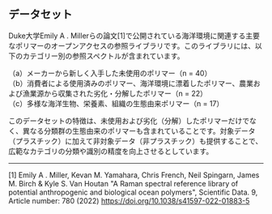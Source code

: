 ## データセット
Duke大学Emily A . Millerらの論文[1]で公開されている海洋環境に関連する主要なポリマーのオープンアクセスの参照ライブラリです。このライブラリには、以下のカテゴリー別の参照スペクトルが含まれています。

（a）メーカーから新しく入手した未使用のポリマー（n = 40）  
（b）消費者による使用済みのポリマー、海洋環境に漂着したポリマー、農業および漁業源から収集された劣化・分解したポリマー（n = 22）  
（c）多様な海洋生物、栄養素、組織の生態由来ポリマー（n = 17）  

このデータセットの特徴は、未使用および劣化（分解）したポリマーだけでなく、異なる分類群の生態由来のポリマーも含まれていることです。対象データ（プラスチック）に加えて非対象データ（非プラスチック）も提供することで、広範なカテゴリの分類や識別の精度を向上させるとしています。

--- 
[1] Emily A . Miller, Kevan M. Yamahara, Chris French, Neil Spingarn, James M. Birch & Kyle S. Van Houtan "A Raman spectral reference library of potential anthropogenic and biological ocean polymers", Scientific Data. 9, Article number: 780 (2022) https://doi.org/10.1038/s41597-022-01883-5
